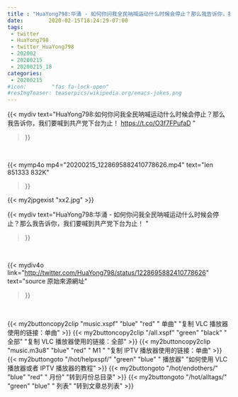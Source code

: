 ```yaml
---
title : "HuaYong798:华涌 - 如何你问我全民呐喊运动什么时候会停止？那么我告诉你，我们要喊到共产党下台为止！ "
date:        2020-02-15T18:24:29-07:00
tags:
 - twitter
 - HuaYong798
 - twitter_HuaYong798
 - 202002
 - 20200215
 - 20200215_18
categories:
 - 20200215
#icon:        "fas fa-lock-open"
#resImgTeaser: teaserpics/wikipedia.org/emacs-jokes.png
---
```


{{< mydiv text="HuaYong798:如何你问我全民呐喊运动什么时候会停止？那么我告诉你，我们要喊到共产党下台为止！ https://t.co/O3f7FPufaD "
>}}
<br>


{{< mymp4o mp4="20200215_1228695882410778626.mp4"
text="len 851333    832K"
>}}

{{< my2jpgexist "xx2.jpg" >}}<br>



{{< mydiv text="HuaYong798:华涌 - 如何你问我全民呐喊运动什么时候会停止？那么我告诉你，我们要喊到共产党下台为止！ "
>}}
<br>

{{< mydiv4o link="http://twitter.com/HuaYong798/status/1228695882410778626"
text="source 原始來源網址"
>}}


<br>



{{< my2buttoncopy2clip "music.xspf"        "blue"   "red"    " 单曲"  "复制 VLC 播放器使用的链接：单曲" >}} {{< my2buttoncopy2clip "/all.xspf"         "green"  "black"  " 全部"  "复制 VLC 播放器使用的链接：全部" >}} {{< my2buttoncopy2clip "music.m3u8"        "blue"   "red"    " M1 "    "复制 IPTV 播放器使用的链接：单曲" >}} {{< my2buttongoto      "/hot/helpxspf/"    "green"  "blue"   " 播放器" "如何使用 VLC 播放器或者 IPTV 播放器的教程" >}} {{< my2buttongoto      "/hot/endothers/"   "blue"   "red"    " 月份"   "转到月份总目录" >}} {{< my2buttongoto      "/hot/alltags/"     "green"  "blue"   " 列表"   "转到文章总列表" >}} 
